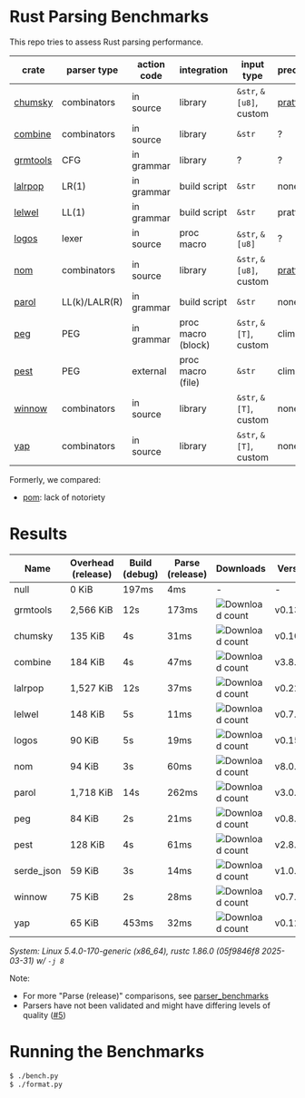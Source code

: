 # Rust Parsing Benchmarks

This repo tries to assess Rust parsing performance.

| crate      | parser type   | action code | integration        | input type              | precedence             | parameterized rules | streaming input |
|------------|---------------|-------------|--------------------|-------------------------|------------------------|---------------------|-----------------|
| [chumsky]  | combinators   | in source   | library            | `&str`, `&[u8]`, custom | [pratt][chumsky-pratt] | Yes                 | Yes             |
| [combine]  | combinators   | in source   | library            | `&str`                  | ?                      | ?                   | ?               |
| [grmtools] | CFG           | in grammar  | library            | ?                       | ?                      | ?                   | ?               |
| [lalrpop]  | LR(1)         | in grammar  | build script       | `&str`                  | none                   | Yes                 | No              |
| [lelwel]   | LL(1)         | in grammar  | build script       | `&str`                  | pratt                  | Yes                 | No              |
| [logos]    | lexer         | in source   | proc macro         | `&str`, `&[u8]`         | ?                      | ?                   | ?               |
| [nom]      | combinators   | in source   | library            | `&str`, `&[u8]`, custom | [pratt][nom-pratt]     | Yes                 | Yes             |
| [parol]    | LL(k)/LALR(R) | in grammar  | build script       | `&str`                  | none                   | ?                   | No              |
| [peg]      | PEG           | in grammar  | proc macro (block) | `&str`, `&[T]`, custom  | climbing               | Yes                 | No              |
| [pest]     | PEG           | external    | proc macro (file)  | `&str`                  | climbing               | No                  | No              |
| [winnow]   | combinators   | in source   | library            | `&str`, `&[T]`, custom  | none                   | Yes                 | Yes             |
| [yap]      | combinators   | in source   | library            | `&str`, `&[T]`, custom  | none                   | Yes                 | ?               |

Formerly, we compared:
- [pom]: lack of notoriety

# Results

Name | Overhead (release) | Build (debug) | Parse (release) | Downloads | Version
-----|--------------------|---------------|-----------------|-----------|--------
null | 0 KiB | 197ms | 4ms | - | -
grmtools | 2,566 KiB | 12s | 173ms | ![Download count](https://img.shields.io/crates/dr/cfgrammar) | v0.13.10
chumsky | 135 KiB | 4s | 31ms | ![Download count](https://img.shields.io/crates/dr/chumsky) | v0.10.0
combine | 184 KiB | 4s | 47ms | ![Download count](https://img.shields.io/crates/dr/combine) | v3.8.1
lalrpop | 1,527 KiB | 12s | 37ms | ![Download count](https://img.shields.io/crates/dr/lalrpop) | v0.22.1
lelwel | 148 KiB | 5s | 11ms | ![Download count](https://img.shields.io/crates/dr/lelwel) | v0.7.1
logos | 90 KiB | 5s | 19ms | ![Download count](https://img.shields.io/crates/dr/logos) | v0.15.0
nom | 94 KiB | 3s | 60ms | ![Download count](https://img.shields.io/crates/dr/nom) | v8.0.0
parol | 1,718 KiB | 14s | 262ms | ![Download count](https://img.shields.io/crates/dr/parol) | v3.0.1
peg | 84 KiB | 2s | 21ms | ![Download count](https://img.shields.io/crates/dr/peg) | v0.8.5
pest | 128 KiB | 4s | 61ms | ![Download count](https://img.shields.io/crates/dr/pest) | v2.8.0
serde_json | 59 KiB | 3s | 14ms | ![Download count](https://img.shields.io/crates/dr/serde_json) | v1.0.140
winnow | 75 KiB | 2s | 28ms | ![Download count](https://img.shields.io/crates/dr/winnow) | v0.7.4
yap | 65 KiB | 453ms | 32ms | ![Download count](https://img.shields.io/crates/dr/yap) | v0.12.0

*System: Linux 5.4.0-170-generic (x86_64), rustc 1.86.0 (05f9846f8 2025-03-31) w/ `-j 8`*

Note:
- For more "Parse (release)" comparisons, see [parser_benchmarks](https://github.com/rust-bakery/parser_benchmarks)
- Parsers have not been validated and might have differing levels of quality ([#5](https://github.com/epage/parse-benchmarks-rs/issues/5))

# Running the Benchmarks

```bash
$ ./bench.py
$ ./format.py
```

[chumsky]: https://github.com/zesterer/chumsky
[chumsky-pratt]: https://docs.rs/chumsky/latest/chumsky/pratt/index.html
[combine]: https://github.com/Marwes/combine
[lalrpop]: https://github.com/lalrpop/lalrpop
[lelwel]: https://github.com/0x2a-42/lelwel
[logos]: https://github.com/maciejhirsz/logos
[nom]: https://github.com/geal/nom
[nom-pratt]: https://docs.rs/nom-language/latest/nom_language/precedence/fn.precedence.html
[parol]: https://github.com/jsinger67/parol
[peg]: https://github.com/kevinmehall/rust-peg
[pest]: https://github.com/pest-parser/pest
[pom]: https://github.com/j-f-liu/pom
[winnow]: https://github.com/winnow-rs/winnow
[yap]: https://github.com/jsdw/yap
[yap]: https://github.com/jsdw/yap
[grmtools]: https://crates.io/crates/cfgrammar
